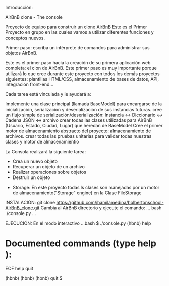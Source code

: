 

Introducción:

AirBnB clone - The console 

Proyecto de equipo para construir un clone [AirBnB](https://www.airbnb.com/)
Este es el Primer Proyecto en grupo en las cuales vamos a utilizar diferentes funciones
y conceptos nuevos.

Primer paso: escriba un intérprete de comandos para administrar sus objetos AirBnB.

Este es el primer paso hacia la creación de su primera aplicación web completa: el clon de AirBnB. Este primer paso es muy importante porque utilizará lo que cree durante este proyecto con todos los demás proyectos siguientes: plantillas HTML/CSS, almacenamiento de bases de datos, API, integración front-end...

Cada tarea está vinculada y le ayudará a:

Implemente una clase principal (llamada BaseModel) para encargarse de la inicialización, serialización y deserialización de sus instancias futuras.
cree un flujo simple de serialización/deserialización: Instancia <-> Diccionario <-> Cadena JSON <-> archivo
crear todas las clases utilizadas para AirBnB (Usuario, Estado, Ciudad, Lugar) que heredan de BaseModel
Cree el primer motor de almacenamiento abstracto del proyecto: almacenamiento de archivos.
crear todas las pruebas unitarias para validar todas nuestras clases y motor de almacenamientio

La Consola realizará la siguiente tarea:
  - Crea un nuevo objeto
  - Recuperar un objeto de un archivo
  - Realizar operaciones sobre objetos
  - Destruir un objeto


* Storage:
  En este proyecto todas ls clases son manejadas por un motor de almacenamiento("Storage" engine) en
  la Clase FileStorage 

INSTALACIÓN:
git clone https://github.com/jhamilamedina/holbertonschool-AirBnB_clone.git
Cambia al AirBnB directorio y ejecute el comando:
... bash
 ./console.py
...

EJECUCIÓN:
En el modo interactivo
...bash
$ ./console.py
(hbnb) help

Documented commands (type help <topic>):
========================================
EOF  help  quit

(hbnb) 
(hbnb) 
(hbnb) quit
$
